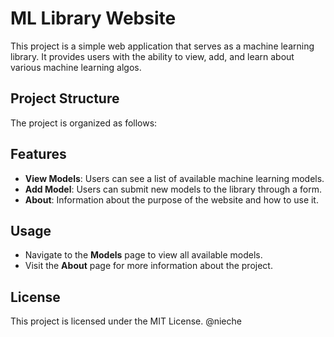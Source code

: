 # ML Library Website

This project is a simple web application that serves as a machine learning library. It provides users with the ability to view, add, and learn about various machine learning algos.

## Project Structure

The project is organized as follows:

## Features

- **View Models**: Users can see a list of available machine learning models.
- **Add Model**: Users can submit new models to the library through a form.
- **About**: Information about the purpose of the website and how to use it.

## Usage

- Navigate to the **Models** page to view all available models.
- Visit the **About** page for more information about the project.

## License

This project is licensed under the MIT License.
@nieche
